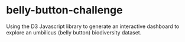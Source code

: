 # belly-button-challenge
Using the D3 Javascript library to generate an interactive dashboard to explore an umbilicus (belly button) biodiversity dataset.


